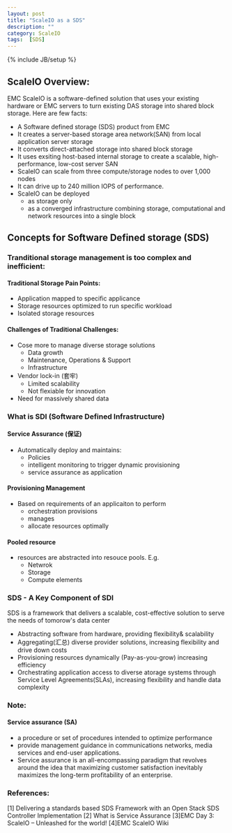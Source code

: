 ```yaml
---
layout: post
title: "ScaleIO as a SDS"
description: ""
category: ScaleIO
tags:  [SDS]
---
```

{% include JB/setup %}

## ScaleIO Overview:

EMC ScaleIO is a software-defined solution that uses your existing hardware or EMC servers to turn existing DAS storage into shared block storage.
Here are few facts:

- A Software defined storage (SDS) product from EMC
- It creates a server-based storage area network(SAN) from local application server storage
- It converts direct-attached storage into shared block storage
- It uses exsiting host-based internal storage to create a scalable, high-performance, low-cost server SAN
- ScaleIO can scale from three compute/storage nodes to over 1,000 nodes
- It can drive up to 240 million IOPS of performance.
- ScaleIO can be deployed 
    + as storage only
    + as a converged infrastructure combining storage, computational and network resources into a single block

## Concepts for Software Defined storage (SDS)

### Tranditional storage management is too complex and inefficient:

#### Traditional Storage Pain Points:
* Application mapped to  specific applicance
* Storage resources optimized to run specific workload
* Isolated storage resources

#### Challenges of Traditional Challenges:
* Cose more to manage diverse storage solutions
    + Data growth
    + Maintenance, Operations & Support
    + Infrastructure
* Vendor lock-in (套牢)
    + Limited scalability
    + Not flexiable for innovation
* Need for massively shared data
        
### What is SDI (Software Defined Infrastructure)

#### Service Assurance (保证)
* Automatically deploy and maintains:
    + Policies 
    + intelligent monitoring to trigger dynamic provisioning 
    + service assurance as application

#### Provisioning Management
* Based on requirements of an applicaiton to perform
    + orchestration provisions
    + manages
    + allocate resources optimally

#### Pooled resource
* resources are abstracted into resouce pools. E.g.
    + Netwrok
    + Storage
    + Compute elements

### SDS - A Key Component of SDI
SDS is a framework that  delivers a scalable, cost-effective solution to serve the needs of tomorow's data center

- Abstracting software from hardware, providing flexibility& scalability
- Aggregating(汇总) diverse provider solutions, increasing flexibility and drive down costs
- Provisioning resources dynamically (Pay-as-you-grow) increasing efficiency
- Orchestrating application access to diverse atorage systems through Service Level Agreements(SLAs), increasing flexibility and handle data complexity
    
### Note:

#### Service assurance (SA)
- a procedure or set of procedures intended to optimize performance 
- provide management guidance in communications networks, media services and end-user applications. 
- Service assurance is an all-encompassing paradigm that revolves around the idea that maximizing customer satisfaction inevitably maximizes the long-term profitability of an enterprise.

### References:
[1] Delivering a standards based SDS Framework with an Open Stack SDS Controller Implementation
[2] What is Service Assurance
[3]EMC Day 3: ScaleIO – Unleashed for the world!
[4]EMC ScaleIO Wiki
